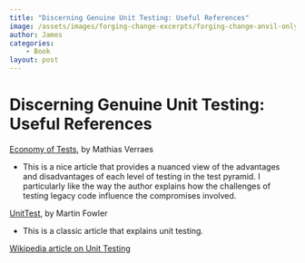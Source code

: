 ```yaml
---
title: "Discerning Genuine Unit Testing: Useful References"
image: /assets/images/forging-change-excerpts/forging-change-anvil-only.png
author: James
categories: 
    - Book
layout: post
---
```


# Discerning Genuine Unit Testing: Useful References

[Economy of Tests](http://verraes.net/2015/01/economy-of-tests/), by Mathias Verraes 
+ This is a nice article that provides a nuanced view of the advantages and disadvantages of each level of testing in the test pyramid. I particularly like the way the author explains how the challenges of testing legacy code influence the compromises involved.


[UnitTest](https://martinfowler.com/bliki/UnitTest.html), by Martin Fowler
+ This is a classic article that explains unit testing.

[Wikipedia article on Unit Testing](https://en.wikipedia.org/wiki/Unit_testing)

